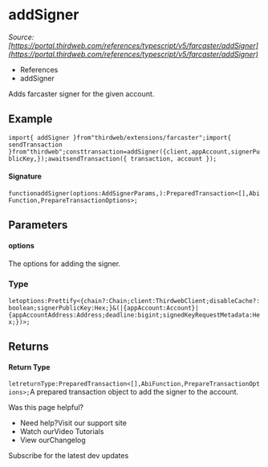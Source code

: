 # addSigner

*Source: [https://portal.thirdweb.com/references/typescript/v5/farcaster/addSigner](https://portal.thirdweb.com/references/typescript/v5/farcaster/addSigner)*

* References
* addSigner

Adds farcaster signer for the given account.

## Example

`import{ addSigner }from"thirdweb/extensions/farcaster";import{ sendTransaction }from"thirdweb";consttransaction=addSigner({client,appAccount,signerPublicKey,});awaitsendTransaction({ transaction, account });`
#### Signature

`functionaddSigner(options:AddSignerParams,):PreparedTransaction<[],AbiFunction,PrepareTransactionOptions>;`
## Parameters

#### options

The options for adding the signer.

### Type

`letoptions:Prettify<{chain?:Chain;client:ThirdwebClient;disableCache?:boolean;signerPublicKey:Hex;}&(|{appAccount:Account}|{appAccountAddress:Address;deadline:bigint;signedKeyRequestMetadata:Hex;})>;`
## Returns

#### Return Type

`letreturnType:PreparedTransaction<[],AbiFunction,PrepareTransactionOptions>;`A prepared transaction object to add the signer to the account.

Was this page helpful?

* Need help?Visit our support site
* Watch ourVideo Tutorials
* View ourChangelog

Subscribe for the latest dev updates

